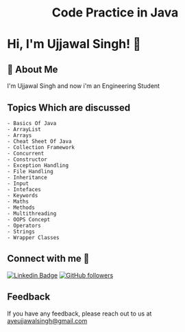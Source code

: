 # <p align="center"> Code Practice in Java </p>
# Hi, I'm Ujjawal Singh! 👋

## 🚀 About Me
I'm Ujjawal Singh and now i'm an Engineering Student 

## Topics Which are discussed
```
- Basics Of Java
- ArrayList
- Arrays
- Cheat Sheet Of Java
- Collection Framework
- Concurrent
- Constructor
- Exception Handling
- File Handling
- Inheritance
- Input
- Intefaces
- Keywords
- Maths
- Methods
- Multithreading
- OOPS Concept
- Operators
- Strings
- Wrapper Classes
```
## Connect with me 🤝
[![Linkedin Badge](https://img.shields.io/badge/-AyeUjjawalSingh-blue?style=flat-square&logo=Linkedin&logoColor=white&link=https://www.linkedin.com/in/ayeujjawalsingh/)](https://www.linkedin.com/in/ayeujjawalsingh/) [![GitHub followers](https://img.shields.io/github/followers/AyeUjjawalSingh?style=social)](https://www.github.com/ayeujjawalsingh) 

## Feedback

If you have any feedback, please reach out to us at ayeujjawalsingh@gmail.com

